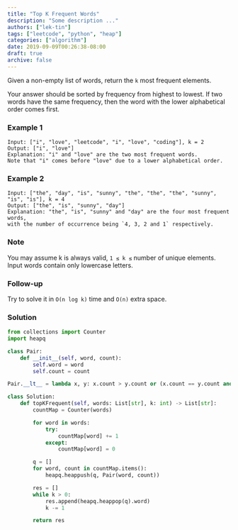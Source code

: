 ```yaml
---
title: "Top K Frequent Words"
description: "Some description ..."
authors: ["lek-tin"]
tags: ["leetcode", "python", "heap"]
categories: ["algorithm"]
date: 2019-09-09T00:26:38-08:00
draft: true
archive: false
---
```

Given a non-empty list of words, return the `k` most frequent elements.

Your answer should be sorted by frequency from highest to lowest. If two words have the same frequency, then the word with the lower alphabetical order comes first.

### Example 1
```
Input: ["i", "love", "leetcode", "i", "love", "coding"], k = 2
Output: ["i", "love"]
Explanation: "i" and "love" are the two most frequent words.
Note that "i" comes before "love" due to a lower alphabetical order.
```
### Example 2
```
Input: ["the", "day", "is", "sunny", "the", "the", "the", "sunny", "is", "is"], k = 4
Output: ["the", "is", "sunny", "day"]
Explanation: "the", "is", "sunny" and "day" are the four most frequent words,
with the number of occurrence being `4, 3, 2 and 1` respectively.
```
### Note
You may assume k is always valid, `1 ≤ k ≤` number of unique elements.
Input words contain only lowercase letters.
### Follow-up
Try to solve it in `O(n log k)` time and `O(n)` extra space.

### Solution
```python
from collections import Counter
import heapq

class Pair:
    def __init__(self, word, count):
        self.word = word
        self.count = count

Pair.__lt__ = lambda x, y: x.count > y.count or (x.count == y.count and x.word < y.word)

class Solution:
    def topKFrequent(self, words: List[str], k: int) -> List[str]:
        countMap = Counter(words)

        for word in words:
            try:
                countMap[word] += 1
            except:
                countMap[word] = 0

        q = []
        for word, count in countMap.items():
            heapq.heappush(q, Pair(word, count))

        res = []
        while k > 0:
            res.append(heapq.heappop(q).word)
            k -= 1

        return res
```